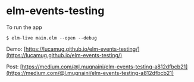 # elm-events-testing

To run the app

```
$ elm-live main.elm --open --debug
```

Demo: [https://lucamug.github.io/elm-events-testing/](https://lucamug.github.io/elm-events-testing/)

Post: [https://medium.com/@l.mugnaini/elm-events-testing-a812dfbcb21](https://medium.com/@l.mugnaini/elm-events-testing-a812dfbcb21)
